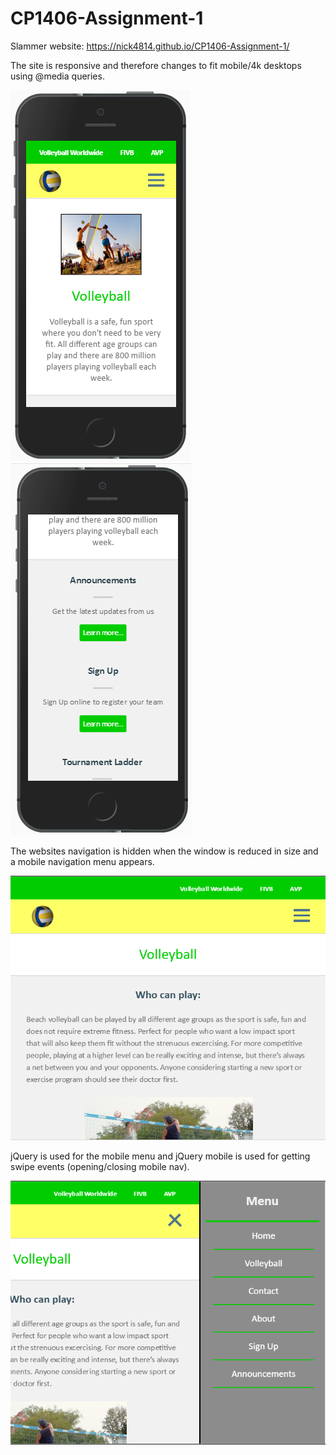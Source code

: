 # CP1406-Assignment-1
Slammer website: https://nick4814.github.io/CP1406-Assignment-1/

The site is responsive and therefore changes to fit mobile/4k desktops using @media queries.

![alt tag](https://github.com/nick4814/CP1406-Assignment-1/blob/master/Responsive%20screenshots/phone_img_1.png)
![alt tag](https://github.com/nick4814/CP1406-Assignment-1/blob/master/Responsive%20screenshots/phone_img_2.png)

The websites navigation is hidden when the window is reduced in size and a mobile navigation menu appears.

![alt tag](https://github.com/nick4814/CP1406-Assignment-1/blob/master/Responsive%20screenshots/nav_closed.png)

jQuery is used for the mobile menu and jQuery mobile is used for getting swipe events (opening/closing mobile nav). 

![alt tag](https://github.com/nick4814/CP1406-Assignment-1/blob/master/Responsive%20screenshots/nav_open.png)

